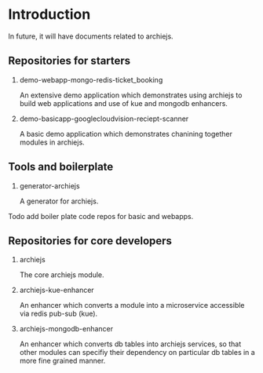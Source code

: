 # Introduction 

In future, it will have documents related to archiejs.


## Repositories for starters

1. demo-webapp-mongo-redis-ticket_booking

   An extensive demo application which demonstrates using archiejs to build web applications and use of
   kue and mongodb enhancers.

2. demo-basicapp-googlecloudvision-reciept-scanner

   A basic demo application which demonstrates chanining together modules in archiejs. 


## Tools and boilerplate

1. generator-archiejs

   A generator for archiejs.

Todo add boiler plate code repos for basic and webapps.


## Repositories for core developers

1. archiejs

   The core archiejs module.

2. archiejs-kue-enhancer

   An enhancer which converts a module into a microservice accessible via redis pub-sub (kue).

3. archiejs-mongodb-enhancer

   An enhancer which converts db tables into archiejs services, so that other modules can
   specifiy their dependency on particular db tables in a more fine grained manner.

